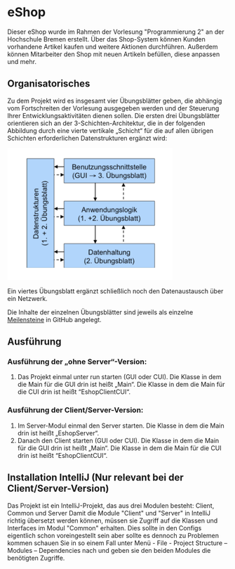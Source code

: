 # eShop
Dieser eShop wurde im Rahmen der Vorlesung "Programmierung 2" an der Hochschule Bremen erstellt.
Über das Shop-System können Kunden vorhandene Artikel kaufen und weitere Aktionen durchführen. Außerdem können Mitarbeiter den Shop mit neuen Artikeln befüllen, diese anpassen und mehr.

## Organisatorisches
Zu dem Projekt wird es insgesamt vier Übungsblätter geben, die abhängig vom Fortschreiten der Vorlesung ausgegeben werden und der Steuerung Ihrer Entwicklungsaktivitäten dienen sollen.
Die ersten drei Übungsblätter orientieren sich an der 3-Schichten-Architektur,
die in der folgenden Abbildung durch eine vierte vertikale „Schicht“ für die auf allen übrigen Schichten erforderlichen Datenstrukturen ergänzt wird:

<img src="img%2Fimg-1.png" height="300">

Ein viertes Übungsblatt ergänzt schließlich noch den Datenaustausch über ein Netzwerk.

Die Inhalte der einzelnen Übungsblätter sind jeweils als einzelne [Meilensteine](https://github.com/kaja1998 "Meilensteine") in GitHub angelegt.

## Ausführung

### Ausführung der „ohne Server“-Version:
1. Das Projekt einmal unter run starten (GUI oder CUI). Die Klasse in dem die Main für die GUI drin ist heißt „Main“. Die Klasse in dem die Main für die CUI drin ist heißt “EshopClientCUI“.

### Ausführung der Client/Server-Version:
1. Im Server-Modul einmal den Server starten. Die Klasse in dem die Main drin ist heißt „EshopServer“.
2. Danach den Client starten (GUI oder CUI). Die Klasse in dem die Main für die GUI drin ist heißt „Main“. Die Klasse in dem die Main für die CUI drin ist heißt “EshopClientCUI“.

## Installation IntelliJ (Nur relevant bei der Client/Server-Version)
Das Projekt ist ein IntelliJ-Projekt, das aus drei Modulen besteht:
Client, Common und Server
Damit die Module "Client" und "Server" in IntelliJ richtig übersetzt werden können, müssen sie Zugriff auf die Klassen und Interfaces im Modul "Common" erhalten.
Dies sollte in den Configs eigentlich schon voreingestellt sein aber sollte es dennoch zu Problemen kommen schauen Sie in so einem Fall unter
Menü - File - Project Structure – Modules – Dependencies nach und geben sie den beiden Modules die benötigten Zugriffe.